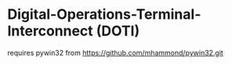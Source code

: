 # Digital-Operations-Terminal-Interconnect (DOTI)

requires pywin32 from https://github.com/mhammond/pywin32.git
